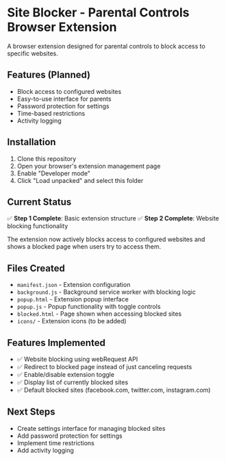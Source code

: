 # Site Blocker - Parental Controls Browser Extension

A browser extension designed for parental controls to block access to specific websites.

## Features (Planned)

- Block access to configured websites
- Easy-to-use interface for parents
- Password protection for settings
- Time-based restrictions
- Activity logging

## Installation

1. Clone this repository
2. Open your browser's extension management page
3. Enable "Developer mode"
4. Click "Load unpacked" and select this folder

## Current Status

✅ **Step 1 Complete**: Basic extension structure
✅ **Step 2 Complete**: Website blocking functionality

The extension now actively blocks access to configured websites and shows a blocked page when users try to access them.

## Files Created

- `manifest.json` - Extension configuration
- `background.js` - Background service worker with blocking logic
- `popup.html` - Extension popup interface
- `popup.js` - Popup functionality with toggle controls
- `blocked.html` - Page shown when accessing blocked sites
- `icons/` - Extension icons (to be added)

## Features Implemented

- ✅ Website blocking using webRequest API
- ✅ Redirect to blocked page instead of just canceling requests
- ✅ Enable/disable extension toggle
- ✅ Display list of currently blocked sites
- ✅ Default blocked sites (facebook.com, twitter.com, instagram.com)

## Next Steps

- Create settings interface for managing blocked sites
- Add password protection for settings
- Implement time restrictions
- Add activity logging